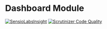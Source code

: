 # Dashboard Module

[![SensioLabsInsight](https://insight.sensiolabs.com/projects/3616f9d8-1e5c-46c6-9058-13e916851254/mini.png)](https://insight.sensiolabs.com/projects/3616f9d8-1e5c-46c6-9058-13e916851254)
[![Scrutinizer Code Quality](https://scrutinizer-ci.com/g/nWidart-Modules/Dashboard/badges/quality-score.png?b=master)](https://scrutinizer-ci.com/g/nWidart-Modules/Dashboard/?branch=master)

